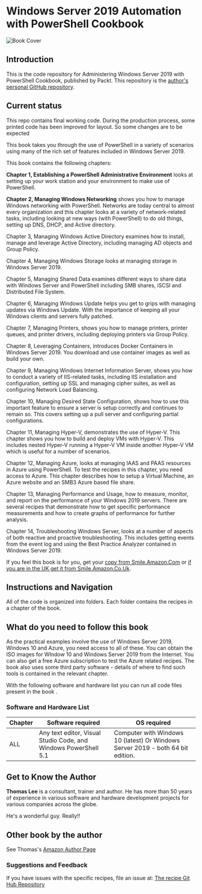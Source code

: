 # Windows Server 2019 Automation with PowerShell Cookbook

![Book Cover](https://images-na.ssl-images-amazon.com/images/I/51qF51boJoL._SX404_BO1,204,203,200_.jpg)

## Introduction

This is the code repository for Administering Windows Server 2019 with PowerShell Cookbook, published by Packt.
This repository is the [author's personal GitHub repository](https://github.com/doctordns/PowerShellCookBook2019).

## Current status

This repo contains final working code. During the production process, some printed code has been improved for layout. 
So some changes are to be expected

This book takes you through the use of PowerShell in a variety of scenarios using many of the rich set of features included in Windows Server 2019.

This book contains the following chapters:

**Chapter 1, Establishing a PowerShell Administrative Environment** looks at setting up your
work station and your environment to make use of PowerShell.

**Chapter 2, Managing Windows Networking** shows you how to manage Windows networking
with PowerShell. Networks are today central to almost every organization and this chapter
looks at a variety of network-related tasks, including looking at new ways (with PowerShell) to
do old things, setting up DNS, DHCP, and Active directory.

Chapter 3, Managing Windows Active Directory examines how to install, manage and leverage
Active Directory, including managing AD objects and Group Policy.

Chapter 4, Managing Windows Storage looks at managing storage in Windows Server 2019.

Chapter 5, Managing Shared Data examines different ways to share data with Windows
Server and PowerShell including SMB shares, iSCSI and Distributed File System.

Chapter 6, Managing Windows Update helps you get to grips with managing updates via
Windows Update. With the importance of keeping all your Windows clients and servers
fully patched.

Chapter 7, Managing Printers, shows you how to manage printers, printer queues, and printer
drivers, including deploying printers via Group Policy.

Chapter 8, Leveraging Containers, introduces Docker Containers in Windows Server 2019.
You download and use container images as well as build your own.

Chapter 9, Managing Windows Internet Information Server, shows you how to conduct a
variety of IIS-related tasks, including IIS installation and configuration, setting up SSL and
managing cipher suites, as well as configuring Network Load Balancing.

Chapter 10, Managing Desired State Configuration, shows how to use this important feature
to ensure a server is setup correctly and continues to remain so. 
This covers setting up a pull server and configuring partial configurations.

Chapter 11, Managing Hyper-V, demonstrates the use of Hyper-V. This chapter shows you
how to build and deploy VMs with Hyper-V. 
This includes nested Hyper-V running a Hyper-V VM inside another Hyper-V VM which is useful for a number of scenarios.

Chapter 12, Managing Azure, looks at managing IAAS and PAAS resources in Azure using
PowerShell.
To test the recipes in this chapter, you need access to Azure.
This chapter describes how to setup a Virtual Machine, an Azure website and an SMB3 Azure based file share.

Chapter 13, Managing Performance and Usage, how to measure, monitor, and report on the performance of your Windows 2019 servers. 
There are several recipes that demonstrate how to get specific performance measurements and how to create graphs of performance for further analysis.

Chapter 14, Troubleshooting Windows Server, looks at a number of aspects of both reactive and proactive troubleshooting. This includes getting events from the event log and using the Best Practice Analyzer contained in Windows Server 2019.

If you feel this book is for you, get your [copy from Smile.Amazon.Com](https://smile.amazon.com/Windows-Server-Automation-PowerShell-Cookbook/dp/1789808537/ref=sr_1_3?ie=UTF8&qid=1551353410&sr=8-3) or [if you are in the UK get it from Smile.Amazon.Co.Uk](https://smile.amazon.co.uk/Windows-Server-Automation-PowerShell-Cookbook/dp/1789808537/ref=sr_1_3?ie=UTF8&qid=1551353410&sr=8-3 ).

## Instructions and Navigation

All of the code is organized into folders.
Each folder contains the recipes in a chapter of the book.


## What do you need to follow this book

As the practical examples involve the use of Windows Server 2019, Windows 10 and Azure, you need access to all of these.
You can obtain the ISO images for WIndow 10 and Windows Server 2019 from the Internet.
You can also get a free Azure subscription to test the Azure related recipes.
The book also uses some third party software - details of where to find such tools is contained in the relevant chapter.

With the following software and hardware list you can run all code files present in the book .

### Software and Hardware List

| Chapter | Software required | OS required |
| -------- | ------------------------------------ | ----------------------------------- |
| ALL | Any text editor, Visual Studio Code, and Windows PowerShell 5.1 | Computer with Windows 10 (latest) Or Windows Server 2019 - both 64 bit edition. |

## Get to Know the Author

**Thomas Lee** is a consultant, trainer and author.
He has more than 50 years of experience in various software and hardware development projects for various companies across the globe.

He's a wonderful guy. Really!!

## Other book by the author

See Thomas's [Amazon Author Page](https://www.amazon.com/Thomas-Lee/e/B0034Q5CM8?ref_=pe_1724030_132998060)

### Suggestions and Feedback

If you have issues with the specific recipes, file an issue at:
[The recipe Git Hub Repository](https://github.com/doctordns/PowerShellCookBook2019/issues)
